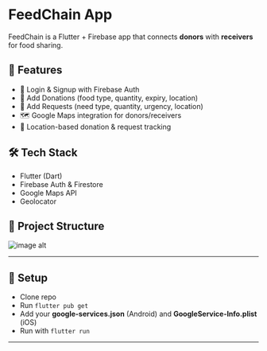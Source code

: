 # FeedChain App

FeedChain is a Flutter + Firebase app that connects **donors** with **receivers** for food sharing.

## 🚀 Features
- 🔐 Login & Signup with Firebase Auth  
- 🍱 Add Donations (food type, quantity, expiry, location)  
- 🙏 Add Requests (need type, quantity, urgency, location)  
- 🗺️ Google Maps integration for donors/receivers  
- 📍 Location-based donation & request tracking  

## 🛠️ Tech Stack
- Flutter (Dart)
- Firebase Auth & Firestore
- Google Maps API
- Geolocator

## 📂 Project Structure

![image alt](image_url)

---

## 🔑 Setup
- Clone repo  
- Run `flutter pub get`  
- Add your **google-services.json** (Android) and **GoogleService-Info.plist** (iOS)  
- Run with `flutter run`  

---
